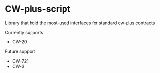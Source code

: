 # CW-plus-script
Library that hold the most-used interfaces for standard cw-plus contracts

Currently supports
- CW-20

Future support
- CW-721
- CW-3